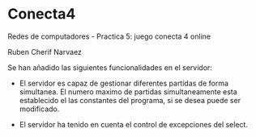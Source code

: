 # Conecta4     
Redes de computadores - Practica 5: juego conecta 4 online

Ruben Cherif Narvaez

Se han añadido las siguientes funcionalidades en el servidor:


- El servidor es capaz de gestionar diferentes partidas de forma simultanea. El numero maximo de partidas simultaneamente 
  esta establecido el las constantes del programa, si se desea puede ser modificado.
  
- El servidor ha tenido en cuenta el control de excepciones del select.




